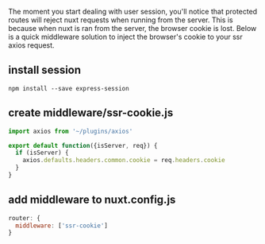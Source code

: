 The moment you start dealing with user session, you'll notice that protected routes will reject nuxt requests when running from the server. This is because when nuxt is ran from the server, the browser cookie is lost. Below is a quick middleware solution to inject the browser's cookie to your ssr axios request.

## install session

`npm install --save express-session`


## create middleware/ssr-cookie.js

```js
import axios from '~/plugins/axios'

export default function({isServer, req}) {
  if (isServer) {
    axios.defaults.headers.common.cookie = req.headers.cookie
  }
}
```

## add middleware to nuxt.config.js

```js
router: {
  middleware: ['ssr-cookie']
}
```

